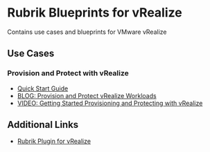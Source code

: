 # Rubrik Blueprints for vRealize
Contains use cases and blueprints for VMware vRealize

## Use Cases

### Provision and Protect with vRealize

* [Quick Start Guide](https://github.com/rubrikinc/rubrik-blueprints-for-vrealize/blob/master/Provision-and-Protect/quick-start.md)
* [BLOG: Provision and Protect vRealize Workloads](https://www.rubrik.com/blog/provision-protect-vrealize-rubrik/)
* [VIDEO: Getting Started Provisioning and Protecting with vRealize]()

## Additional Links
* [Rubrik Plugin for vRealize](https://github.com/rubrikinc/rubrik-plugin-for-vrealize)
